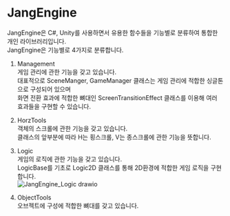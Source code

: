 # JangEngine

JangEngine은 C#, Unity를 사용하면서 유용한 함수들을 기능별로 분류하여 통합한 개인 라이브러리입니다.</br>
JangEngine은 기능별로 4가지로 분류합니다.</br>

1. Management</br>
게임 관리에 관한 기능을 갖고 있습니다.</br>
대표적으로 SceneManger, GameManager 클래스는 게임 관리에 적합한 싱글톤으로 구성되어 있으며 </br>
화면 전환 효과에 적합한 뼈대인 ScreenTransitionEffect 클래스를 이용해 여러 효과들을 구현할 수 있습니다.</br>

2. HorzTools</br>
객체의 스크롤에 관한 기능을 갖고 있습니다.</br>
클래스의 앞부분에 따라 H는 횡스크롤, V는 종스크롤에 관한 기능을 뜻합니다.</br>

3. Logic</br>
게임의 로직에 관한 기능을 갖고 있습니다.</br>
LogicBase를 기초로 Logic2D 클래스를 통해 2D환경에 적합한 게임 로직을 구현합니다.</br>
![JangEngine_Logic drawio](https://github.com/user-attachments/assets/1691215f-df68-487b-a4c4-f53cf00fadff)

4. ObjectTools</br>
오브젝트에 구성에 적합한 뼈대를 갖고 있습니다.</br>
